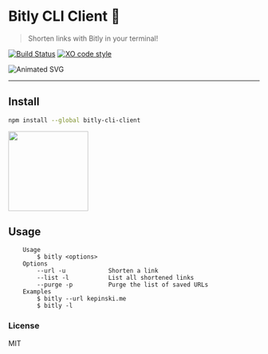 # Bitly CLI Client 🔪

> Shorten links with Bitly in your terminal!

[![Build Status](https://travis-ci.org/xxczaki/bitly-cli-client.svg?branch=master)](https://travis-ci.org/xxczaki/bitly-cli-client) 
[![XO code style](https://img.shields.io/badge/code_style-XO-5ed9c7.svg)](https://github.com/xojs/xo) 

![Animated SVG](https://rawcdn.githack.com/xxczaki/bitly-cli-client/master/bitly.svg)

---

## Install
```bash
npm install --global bitly-cli-client
```

<a href="https://www.patreon.com/akepinski">
	<img src="https://c5.patreon.com/external/logo/become_a_patron_button@2x.png" width="160">
</a>

## Usage

```
	Usage
		$ bitly <options>
	Options
		--url -u   			Shorten a link
		--list -l  			List all shortened links
		--purge -p   		Purge the list of saved URLs
	Examples
		$ bitly --url kepinski.me
		$ bitly -l
```

### License

MIT

